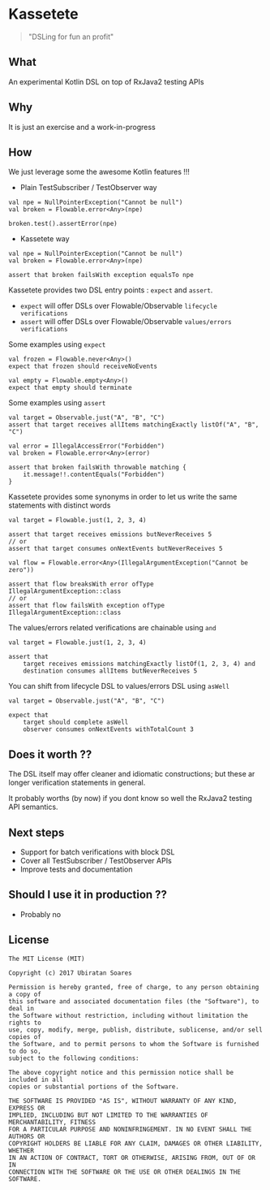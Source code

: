 # Kassetete
> "DSLing for fun an profit"

## What
An experimental Kotlin DSL on top of RxJava2 testing APIs

## Why
It is just an exercise and a work-in-progress

## How

We just leverage some the awesome Kotlin features !!!

- Plain TestSubscriber / TestObserver way

```
val npe = NullPointerException("Cannot be null")
val broken = Flowable.error<Any>(npe)
    
broken.test().assertError(npe)
```

- Kassetete way

```
val npe = NullPointerException("Cannot be null")
val broken = Flowable.error<Any>(npe)
    
assert that broken failsWith exception equalsTo npe
```

Kassetete provides two DSL entry points : `expect` and `assert`.

- `expect` will offer DSLs over Flowable/Observable `lifecycle verifications`
- `assert` will offer DSLs over Flowable/Observable `values/errors verifications`

Some examples using `expect`

```
val frozen = Flowable.never<Any>()
expect that frozen should receiveNoEvents
```

```
val empty = Flowable.empty<Any>()
expect that empty should terminate
```

Some examples using `assert`

```
val target = Observable.just("A", "B", "C")
assert that target receives allItems matchingExactly listOf("A", "B", "C")
```

```
val error = IllegalAccessError("Forbidden")
val broken = Flowable.error<Any>(error)
        
assert that broken failsWith throwable matching {
    it.message!!.contentEquals("Forbidden")
}
```


Kassetete provides some synonyms in order to let us write the same statements with distinct words

```
val target = Flowable.just(1, 2, 3, 4)
	
assert that target receives emissions butNeverReceives 5
// or
assert that target consumes onNextEvents butNeverReceives 5
```

```
val flow = Flowable.error<Any>(IllegalArgumentException("Cannot be zero"))
	
assert that flow breaksWith error ofType IllegalArgumentException::class
// or
assert that flow failsWith exception ofType IllegalArgumentException::class
```

The values/errors related verifications are chainable using `and`

```
val target = Flowable.just(1, 2, 3, 4)

assert that
	target receives emissions matchingExactly listOf(1, 2, 3, 4) and
	destination consumes allItems butNeverReceives 5
```

You can shift from lifecycle DSL to values/errors DSL using `asWell`

```
val target = Observable.just("A", "B", "C")

expect that
	target should complete asWell
	observer consumes onNextEvents withTotalCount 3
```

## Does it worth ??

The DSL itself may offer cleaner and idiomatic constructions; but these ar longer verification statements in general. 

It probably worths (by now) if you dont know so well the RxJava2 testing API semantics.


## Next steps
- Support for batch verifications with block DSL
- Cover all TestSubscriber / TestObserver APIs
- Improve tests and documentation

## Should I use it in production ??
- Probably no

## License

```
The MIT License (MIT)

Copyright (c) 2017 Ubiratan Soares

Permission is hereby granted, free of charge, to any person obtaining a copy of
this software and associated documentation files (the "Software"), to deal in
the Software without restriction, including without limitation the rights to
use, copy, modify, merge, publish, distribute, sublicense, and/or sell copies of
the Software, and to permit persons to whom the Software is furnished to do so,
subject to the following conditions:

The above copyright notice and this permission notice shall be included in all
copies or substantial portions of the Software.

THE SOFTWARE IS PROVIDED "AS IS", WITHOUT WARRANTY OF ANY KIND, EXPRESS OR
IMPLIED, INCLUDING BUT NOT LIMITED TO THE WARRANTIES OF MERCHANTABILITY, FITNESS
FOR A PARTICULAR PURPOSE AND NONINFRINGEMENT. IN NO EVENT SHALL THE AUTHORS OR
COPYRIGHT HOLDERS BE LIABLE FOR ANY CLAIM, DAMAGES OR OTHER LIABILITY, WHETHER
IN AN ACTION OF CONTRACT, TORT OR OTHERWISE, ARISING FROM, OUT OF OR IN
CONNECTION WITH THE SOFTWARE OR THE USE OR OTHER DEALINGS IN THE SOFTWARE.
```

